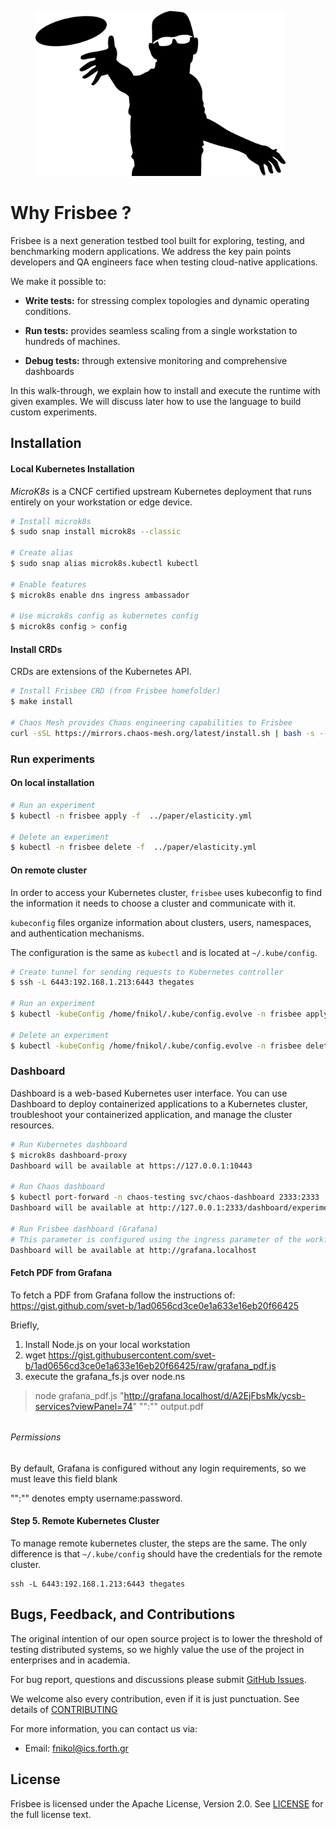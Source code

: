 <figure><img src="/docs/images/logo.jpg" width="400"></figure>

# Why Frisbee ?

Frisbee is a next generation testbed tool built for exploring, testing, and benchmarking modern applications. We address
the key pain points developers and QA engineers face when testing cloud-native applications.

We make it possible to:

* **Write tests:**  for stressing complex topologies and dynamic operating conditions.

* **Run tests:**  provides seamless scaling from a single workstation to hundreds of machines.

* **Debug tests:**  through extensive monitoring and comprehensive dashboards

In this walk-through, we explain how to install and execute the runtime with given examples. We will discuss later how
to use the language to build custom experiments.

## Installation

#### Local Kubernetes Installation

*MicroK8s* is a CNCF certified upstream Kubernetes deployment that runs entirely on your workstation or edge device.

```bash
# Install microk8s
$ sudo snap install microk8s --classic

# Create alias 
$ sudo snap alias microk8s.kubectl kubectl

# Enable features
$ microk8s enable dns ingress ambassador

# Use microk8s config as kubernetes config
$ microk8s config > config
```

#### Install CRDs

CRDs are extensions of the Kubernetes API.

```bash
# Install Frisbee CRD (from Frisbee homefolder)
$ make install

# Chaos Mesh provides Chaos engineering capabilities to Frisbee
curl -sSL https://mirrors.chaos-mesh.org/latest/install.sh | bash -s -- --microk8s
```

### Run experiments

#### On local installation

```bash
# Run an experiment
$ kubectl -n frisbee apply -f  ../paper/elasticity.yml

# Delete an experiment
$ kubectl -n frisbee delete -f  ../paper/elasticity.yml
```

#### On remote cluster

In order to access your Kubernetes cluster, `frisbee` uses kubeconfig to find the information it needs to choose a
cluster and communicate with it.

`kubeconfig` files organize information about clusters, users, namespaces, and authentication mechanisms.

The configuration is the same as `kubectl` and is located at `~/.kube/config`.

```bash
# Create tunnel for sending requests to Kubernetes controller
$ ssh -L 6443:192.168.1.213:6443 thegates

# Run an experiment
$ kubectl -kubeConfig /home/fnikol/.kube/config.evolve -n frisbee apply -f  ../paper/elasticity.yml 		

# Delete an experiment
$ kubectl -kubeConfig /home/fnikol/.kube/config.evolve -n frisbee delete -f  ../paper/elasticity.yml
```

### Dashboard

Dashboard is a web-based Kubernetes user interface. You can use Dashboard to deploy containerized applications to a
Kubernetes cluster, troubleshoot your containerized application, and manage the cluster resources.

```bash
# Run Kubernetes dashboard
$ microk8s dashboard-proxy
Dashboard will be available at https://127.0.0.1:10443

# Run Chaos dashboard
$ kubectl port-forward -n chaos-testing svc/chaos-dashboard 2333:2333
Dashboard will be available at http://127.0.0.1:2333/dashboard/experiments

# Run Frisbee dashboard (Grafana)
# This parameter is configured using the ingress parameter of the workflow. By default, 
Dashboard will be available at http://grafana.localhost
```

#### Fetch PDF from Grafana

To fetch a PDF from Grafana follow the instructions of: https://gist.github.com/svet-b/1ad0656cd3ce0e1a633e16eb20f66425

Briefly,

1. Install Node.js on your local workstation
2. wget https://gist.githubusercontent.com/svet-b/1ad0656cd3ce0e1a633e16eb20f66425/raw/grafana_pdf.js
3. execute the grafana_fs.js over node.ns

> node grafana_pdf.js "http://grafana.localhost/d/A2EjFbsMk/ycsb-services?viewPanel=74" "":"" output.pdf

######                        

###### Permissions

By default, Grafana is configured without any login requirements, so we must leave this field blank

"":"" denotes empty username:password.

#### Step 5. Remote Kubernetes Cluster

To manage remote kubernetes cluster, the steps are the same. The only difference is that `~/.kube/config` should have
the credentials for the remote cluster.

```
ssh -L 6443:192.168.1.213:6443 thegates
```

## Bugs, Feedback, and Contributions

The original intention of our open source project is to lower the threshold of testing distributed systems, so we highly
value the use of the project in enterprises and in academia.

For bug report, questions and discussions please
submit [GitHub Issues](https://github.com/CARV-ICS-FORTH/frisbee/issues).

We welcome also every contribution, even if it is just punctuation. See details of [CONTRIBUTING](docs/CONTRIBUTING.md)

For more information, you can contact us via:

* Email: fnikol@ics.forth.gr

## License

Frisbee is licensed under the Apache License, Version 2.0. See [LICENSE](http://www.apache.org/licenses/LICENSE-2.0) for
the full license text.


